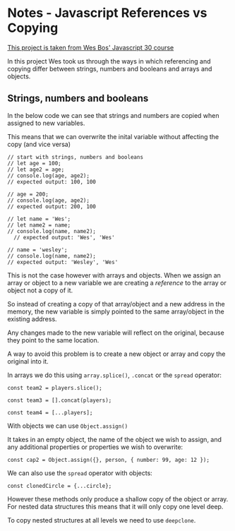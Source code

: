 # Notes - Javascript References vs Copying

[This project is taken from Wes Bos' Javascript 30 course ](https://javascript30.com/)

In this project Wes took us through the ways in which referencing and copying differ between strings, numbers and booleans and arrays and objects.

## Strings, numbers and booleans

In the below code we can see that strings and numbers are copied when assigned to new variables.

This means that we can overwrite the inital variable without affecting the copy (and vice versa)

    // start with strings, numbers and booleans
    // let age = 100;
    // let age2 = age;
    // console.log(age, age2);
    // expected output: 100, 100

    // age = 200;
    // console.log(age, age2);
    // expected output: 200, 100

    // let name = 'Wes';
    // let name2 = name;
    // console.log(name, name2);
      // expected output: 'Wes', 'Wes'

    // name = 'wesley';
    // console.log(name, name2);
    // expected output: 'Wesley', 'Wes'

This is not the case however with arrays and objects.
When we assign an array or object to a new variable we are creating a <em>reference</em> to the array or object not a copy of it.

So instead of creating a copy of that array/object and a new address in the memory, the new variable is simply pointed to the same array/object in the existing address.

Any changes made to the new variable will reflect on the original, because they point to the same location.

A way to avoid this problem is to create a new object or array and copy the original into it.

In arrays we do this using `array.splice()`, `.concat` or the `spread` operator:

    const team2 = players.slice();

    const team3 = [].concat(players);

    const team4 = [...players];

With objects we can use `Object.assign()`

It takes in an empty object, the name of the object we wish to assign, and any additional properties or properties we wish to overwrite:

    const cap2 = Object.assign({}, person, { number: 99, age: 12 });

We can also use the `spread` operator with objects:

    const clonedCircle = {...circle};

However these methods only produce a shallow copy of the object or array. For nested data structures this means that it will only copy one level deep.

To copy nested structures at all levels we need to use `deepclone`.
